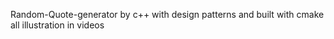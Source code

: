  Random-Quote-generator by c++ with design patterns and built with cmake all illustration in videos
